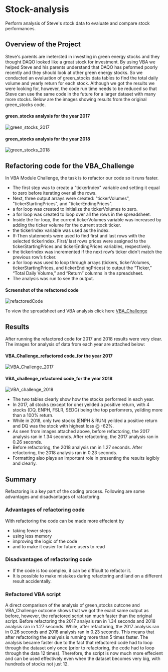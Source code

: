 # Stock-analysis
Perform analysis of Steve's stock data to evaluate and compare stock performances.

## Overview of the Project
Steve's parents are inetersted in investing in green energy stocks and they thought DAQO looked like a great stock for investment. By using VBA we helped Steve and his parents understand that DAQO has peformed poorly recently and they should look at other green energy stocks. So we conducted an evaluation of green_stocks data tables to find the total daily volume and yearly return for each stock. Although we got the results we were looking for, however, the code run time needs to be reduced so that Steve can use the same code in the future for a larger dataset with many more stocks. Below are the images showing results from the original green_stocks code. 

#### green_stocks analysis for the year 2017
![green_stocks_2017](green_stocks_2017.png)


#### green_stocks analysis for the year 2018
![green_stocks_2018](green_stocks_2018.png)

## Refactoring code for the VBA_Challenge
In VBA Module Challenge, the task is to refactor our code so it runs faster. 
* The first step was to create a "tickerIndex" variable and setting it equal to zero before iterating over all the rows. 
* Next, three output arrays were created: "tickerVolumes", "tickerStartingPrices", and "tickerEndingPrices".
* a for loop was created to initialize the tickerVolumes to zero.
* a for loop was created to loop over all the rows in the spreadsheet.
* Inside the for loop, the current tickerVolumes variable was increased by adding the ticker volume for the current stock ticker.
* the tickerIndex variable was used as the index.
* If-Then statements were used to find first and last rows with the selected tickerIndex. First/ last rows prices were assigned to the tickerStartingPrices and tickerEndingPrices variables, respectively.
* the tickerIndex was incremented if the next row’s ticker didn't match the previous row’s ticker.
* a for loop was used to loop through arrays (tickers, tickerVolumes, tickerStartingPrices, and tickerEndingPrices) to output the “Ticker,” “Total Daily Volume,” and “Return” columns in the spreadsheet.
* The analysis was run to see the output.
#### Screenshot of the refactored code
![refactoredCode](refactoredCode.png)

To view the spreadsheet and VBA analysis click here [VBA_Challenge](https://github.com/rmat112/stock-analysis/blob/main/VBA_Challenge.xlsm)

## Results
After running the refactored code for 2017 and 2018 results were very clear. The images for analysis of data from each year are attached below:
#### VBA_Challenge_refactored code_for the year 2017
![VBA_Challenge_2017](VBA_Challenge_2017.png)

#### VBA_challenge_refactored code_for the year 2018
![VBA_challenge_2018](VBA_challenge_2018.png)

* The two tables clearly show how the stocks performed in each year. 
* In 2017, all stocks (except for one) yeilded a positive return, with 4 stocks (DQ, ENPH, FSLR, SEDG) being the top perfomrers, yeilding more than a 100% return. 
* While in 2018, only two stocks (ENPH & RUN) yeilded a positive return and DQ was the stock with highest loss @ -62%.
* As seen from images attached above, before refactoring, the 2017 analysis ran in 1.34 seconds. After refactoring, the 2017 analysis ran in 0.26 seconds.
* Before refactoring, the 2018 analysis ran in 1.27 seconds. After refactoring, the 2018 analysis ran in 0.23 seconds.
* Formatting also plays an important role in presenting the results legibly and clearly.

## Summary
Refactoring is a key part of the coding process. Following are some advantages and disadvantages of rafactoring.
### Advantages of refactoring code
With refactoring the code can be made more effecient by
* taking fewer steps
* using less memory
* improving the logic of the code
* and to make it easier for future users to read
### Disadvantages of refactoring code
* If the code is too complex, it can be difficult to refactor it.
* It is possible to make mistakes during refactoring and land on a different result accidentally.

### Refactored VBA script
A direct comparison of the analysis of green_stocks outcone and VBA_Challenge outcome shows that we got the exact same output as before, however, the refactored script ran much faster than the original script. Before refactoring the 2017 analysis ran in 1.34 seconds and 2018 analysis ran in 1.27 seconds. While, after refactoring, the 2017 analysis ran in 0.26 seconds and 2018 analysis ran in 0.23 seconds. This means that after refactoring the analysis is running more than 5 times faster. The analysis became faster due to the fact that refactored code had to loop through the dataset only once (prior to refactoring, the code had to loop through the data 12 times).
Therefore, the script is now much more effecient and can be used effectively even when the dataset becomes very big, with hundreds of stocks not just 12.
